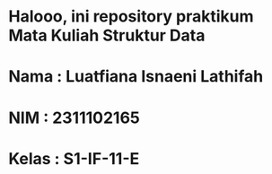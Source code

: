 # <h1 align="left">Halooo, ini repository praktikum Mata Kuliah Struktur Data </h1>

# <p align="left">Nama  : Luatfiana Isnaeni Lathifah</p>
# <p align="left">NIM   : 2311102165</p>
# <p align="left">Kelas : S1-IF-11-E</p>

